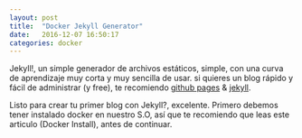 ```yaml
---
layout: post
title:  "Docker Jekyll Generator"
date:   2016-12-07 16:50:17
categories: docker
---
```


Jekyll!, un simple generador de archivos estáticos, simple, con una curva de aprendizaje muy corta y muy sencilla de usar. si quieres un blog rápido y fácil de administrar (y free), te recomiendo [github pages](https://help.github.com/articles/setting-up-your-github-pages-site-locally-with-jekyll/) & [jekyll](https://jekyllrb.com).

Listo para crear tu primer blog con Jekyll?, excelente. Primero debemos tener instalado docker en nuestro S.O, así que te recomiendo que leas este articulo (Docker Install), antes de continuar.
